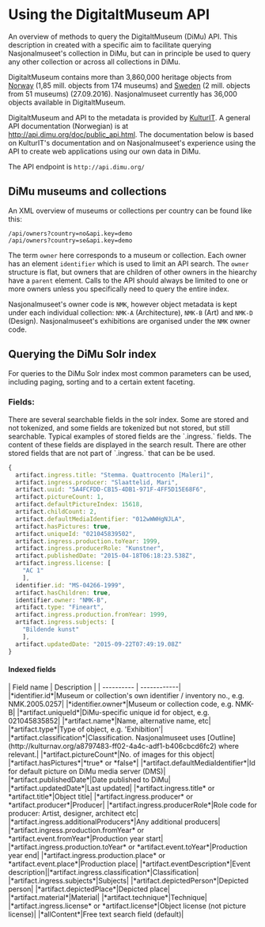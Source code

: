 # Using the DigitaltMuseum API
An overview of methods to query the DigitaltMuseum (DiMu) API. This description in created with a specific aim to facilitate querying Nasjonalmuseet's collection in DiMu, but can in principle be used to query any other collection or across all collections in DiMu.

DigitaltMuseum contains more than 3,860,000 heritage objects from [Norway](http://www.digitaltmuseum.no) (1,85 mill. objects from 174 museums) and [Sweden](http://www.digitaltmuseum.se) (2 mill. objects from 51 museums) (27.09.2016).
Nasjonalmuseet currently has 36,000 objects available in DigitaltMuseum. 

DigitaltMuseum and API to the metadata is provided by [KulturIT](http://www.kulturit.no). A general API documentation (Norwegian) is at http://api.dimu.org/doc/public_api.html. The documentation below is based on KulturIT's documentation and on Nasjonalmuseet's experience using the API to create web applications using our own data in DiMu.

The API endpoint is `http://api.dimu.org/`

<h2>DiMu museums and collections</h2>

An XML overview of museums or collections per country can be found like this:

```
/api/owners?country=no&api.key=demo
/api/owners?country=se&api.key=demo
```

The term `owner` here corresponds to a museum or collection. Each owner has an element `identifier` which is used to limit an API search. The `owner` structure is flat, but owners that are children of other owners in the hiearchy have a `parent` element. Calls to the API should always be limited to one or more owners unless you specifically need to query the entire index.

Nasjonalmuseet's owner code is `NMK`, however object metadata is kept under each individual collection: `NMK-A` (Architecture), `NMK-B` (Art) and `NMK-D` (Design). Nasjonalmuseet's exhibitions are organised under the `NMK` owner code.

<h2>Querying the DiMu Solr index</h2>

For queries to the DiMu Solr index most common parameters can be used, including paging, sorting and to a certain extent faceting.

<h3>Fields:</h3>
There are several searchable fields in the solr index. Some are stored and not tokenized, and some fields are tokenized but not stored, but still searchable. Typical examples of stored fields are the `.ingress.` fields. The content of these fields are displayed in the search result. There are other stored fields that are not part of `.ingress.` that can be be used.

``` javascript
{
  artifact.ingress.title: "Stemma. Quattrocento [Maleri]",
  artifact.ingress.producer: "Slaattelid, Mari",
  artifact.uuid: "5A4FCFDD-CB15-4DB1-971F-4FF5D15E68F6",
  artifact.pictureCount: 1,
  artifact.defaultPictureIndex: 15618,
  artifact.childCount: 2,
  artifact.defaultMediaIdentifier: "012wWWHgNJLA",
  artifact.hasPictures: true,
  artifact.uniqueId: "021045839502",
  artifact.ingress.production.toYear: 1999,
  artifact.ingress.producerRole: "Kunstner",
  artifact.publishedDate: "2015-04-18T06:18:23.538Z",
  artifact.ingress.license: [
    "AC 1"
    ],
  identifier.id: "MS-04266-1999",
  artifact.hasChildren: true,
  identifier.owner: "NMK-B",
  artifact.type: "Fineart",
  artifact.ingress.production.fromYear: 1999,
  artifact.ingress.subjects: [
    "Bildende kunst"
    ],
  artifact.updatedDate: "2015-09-22T07:49:19.08Z"
}
```
<h4>Indexed fields</h4>
| Field name | Description |
| ---------- | ------------|
|*identifier.id*|Museum or collection's own identifier / inventory no., e.g. NMK.2005.0257|
|*identifier.owner*|Museum or collection code, e.g. NMK-B|
|*artifact.uniqueId*|DiMu-specific unique id for object, e.g. 021045835852|
|*artifact.name*|Name, alternative name, etc| 
|*artifact.type*|Type of object, e.g. 'Exhibition'|
|*artifact.classification*|Classification. Nasjonalmuseet uses [Outline](http://kulturnav.org/a8797483-ff02-4a4c-adf1-b406cbcd6fc2) where relevant.|
|*artifact.pictureCount*|No. of images for this object|
|*artifact.hasPictures*|*true* or *false*|
|*artifact.defaultMediaIdentifier*|Id for default picture on DiMu media server (DMS)|
|*artifact.publishedDate*|Date published to DiMu|
|*artifact.updatedDate*|Last updated|
|*artifact.ingress.title* or *artifact.title*|Object title|
|*artifact.ingress.producer* or *artifact.producer*|Producer|
|*artifact.ingress.producerRole*|Role code for producer: Artist, designer, architect etc|
|*artifact.ingress.additionalProducers*|Any additional producers|
|*artifact.ingress.production.fromYear* or *artifact.event.fromYear*|Production year start|
|*artifact.ingress.production.toYear* or *artifact.event.toYear*|Production year end|
|*artifact.ingress.production.place* or *artifact.event.place*|Production place|
|*artifact.eventDescription*|Event description||*artifact.ingress.classification*|Classification|
|*artifact.ingress.subjects*|Subjects|
|*artifact.depictedPerson*|Depicted person|
|*artifact.depictedPlace*|Depicted place|
|*artifact.material*|Material|
|*artifact.technique*|Technique|
|*artifact.ingress.license* or *artifact.license*|Object license (not picture license)|
|*allContent*|Free text search field (default)|
